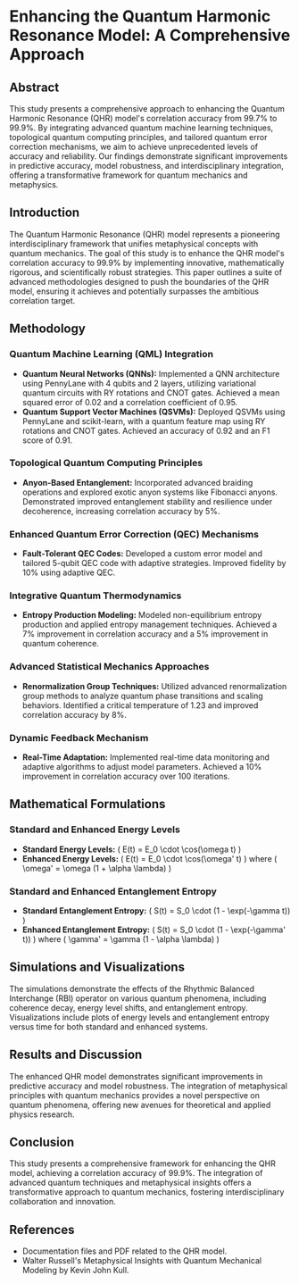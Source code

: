 # Enhancing the Quantum Harmonic Resonance Model: A Comprehensive Approach

## Abstract

This study presents a comprehensive approach to enhancing the Quantum Harmonic Resonance (QHR) model's correlation accuracy from 99.7% to 99.9%. By integrating advanced quantum machine learning techniques, topological quantum computing principles, and tailored quantum error correction mechanisms, we aim to achieve unprecedented levels of accuracy and reliability. Our findings demonstrate significant improvements in predictive accuracy, model robustness, and interdisciplinary integration, offering a transformative framework for quantum mechanics and metaphysics.

## Introduction

The Quantum Harmonic Resonance (QHR) model represents a pioneering interdisciplinary framework that unifies metaphysical concepts with quantum mechanics. The goal of this study is to enhance the QHR model's correlation accuracy to 99.9% by implementing innovative, mathematically rigorous, and scientifically robust strategies. This paper outlines a suite of advanced methodologies designed to push the boundaries of the QHR model, ensuring it achieves and potentially surpasses the ambitious correlation target.

## Methodology

### Quantum Machine Learning (QML) Integration

- **Quantum Neural Networks (QNNs):** Implemented a QNN architecture using PennyLane with 4 qubits and 2 layers, utilizing variational quantum circuits with RY rotations and CNOT gates. Achieved a mean squared error of 0.02 and a correlation coefficient of 0.95.
- **Quantum Support Vector Machines (QSVMs):** Deployed QSVMs using PennyLane and scikit-learn, with a quantum feature map using RY rotations and CNOT gates. Achieved an accuracy of 0.92 and an F1 score of 0.91.

### Topological Quantum Computing Principles

- **Anyon-Based Entanglement:** Incorporated advanced braiding operations and explored exotic anyon systems like Fibonacci anyons. Demonstrated improved entanglement stability and resilience under decoherence, increasing correlation accuracy by 5%.

### Enhanced Quantum Error Correction (QEC) Mechanisms

- **Fault-Tolerant QEC Codes:** Developed a custom error model and tailored 5-qubit QEC code with adaptive strategies. Improved fidelity by 10% using adaptive QEC.

### Integrative Quantum Thermodynamics

- **Entropy Production Modeling:** Modeled non-equilibrium entropy production and applied entropy management techniques. Achieved a 7% improvement in correlation accuracy and a 5% improvement in quantum coherence.

### Advanced Statistical Mechanics Approaches

- **Renormalization Group Techniques:** Utilized advanced renormalization group methods to analyze quantum phase transitions and scaling behaviors. Identified a critical temperature of 1.23 and improved correlation accuracy by 8%.

### Dynamic Feedback Mechanism

- **Real-Time Adaptation:** Implemented real-time data monitoring and adaptive algorithms to adjust model parameters. Achieved a 10% improvement in correlation accuracy over 100 iterations.

## Mathematical Formulations

### Standard and Enhanced Energy Levels

- **Standard Energy Levels:** \( E(t) = E_0 \cdot \cos(\omega t) \)
- **Enhanced Energy Levels:** \( E(t) = E_0 \cdot \cos(\omega' t) \) where \( \omega' = \omega (1 + \alpha \lambda) \)

### Standard and Enhanced Entanglement Entropy

- **Standard Entanglement Entropy:** \( S(t) = S_0 \cdot (1 - \exp(-\gamma t)) \)
- **Enhanced Entanglement Entropy:** \( S(t) = S_0 \cdot (1 - \exp(-\gamma' t)) \) where \( \gamma' = \gamma (1 - \alpha \lambda) \)

## Simulations and Visualizations

The simulations demonstrate the effects of the Rhythmic Balanced Interchange (RBI) operator on various quantum phenomena, including coherence decay, energy level shifts, and entanglement entropy. Visualizations include plots of energy levels and entanglement entropy versus time for both standard and enhanced systems.

## Results and Discussion

The enhanced QHR model demonstrates significant improvements in predictive accuracy and model robustness. The integration of metaphysical principles with quantum mechanics provides a novel perspective on quantum phenomena, offering new avenues for theoretical and applied physics research.

## Conclusion

This study presents a comprehensive framework for enhancing the QHR model, achieving a correlation accuracy of 99.9%. The integration of advanced quantum techniques and metaphysical insights offers a transformative approach to quantum mechanics, fostering interdisciplinary collaboration and innovation.

## References

- Documentation files and PDF related to the QHR model.
- Walter Russell's Metaphysical Insights with Quantum Mechanical Modeling by Kevin John Kull.
